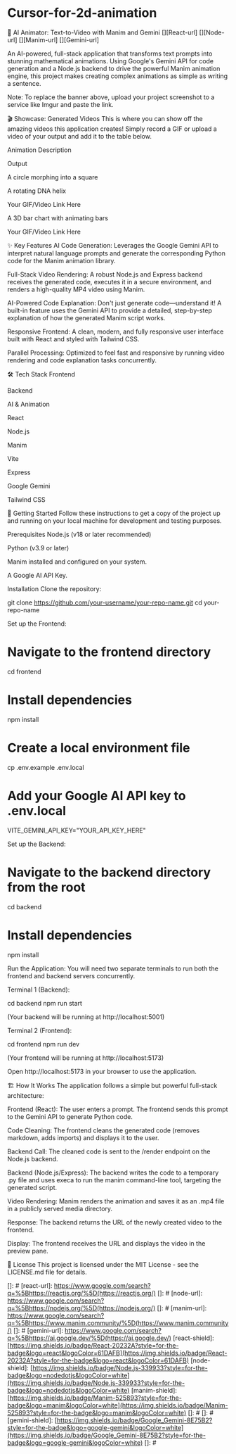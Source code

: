 # Cursor-for-2d-animation
🤖 AI Animator: Text-to-Video with Manim and Gemini
[][React-url]
[][Node-url]
[][Manim-url]
[][Gemini-url]

An AI-powered, full-stack application that transforms text prompts into stunning mathematical animations. Using Google's Gemini API for code generation and a Node.js backend to drive the powerful Manim animation engine, this project makes creating complex animations as simple as writing a sentence.

Note: To replace the banner above, upload your project screenshot to a service like Imgur and paste the link.

🎬 Showcase: Generated Videos
This is where you can show off the amazing videos this application creates! Simply record a GIF or upload a video of your output and add it to the table below.

Animation Description

Output

A circle morphing into a square



A rotating DNA helix

Your GIF/Video Link Here

A 3D bar chart with animating bars

Your GIF/Video Link Here

✨ Key Features
AI Code Generation: Leverages the Google Gemini API to interpret natural language prompts and generate the corresponding Python code for the Manim animation library.

Full-Stack Video Rendering: A robust Node.js and Express backend receives the generated code, executes it in a secure environment, and renders a high-quality MP4 video using Manim.

AI-Powered Code Explanation: Don't just generate code—understand it! A built-in feature uses the Gemini API to provide a detailed, step-by-step explanation of how the generated Manim script works.

Responsive Frontend: A clean, modern, and fully responsive user interface built with React and styled with Tailwind CSS.

Parallel Processing: Optimized to feel fast and responsive by running video rendering and code explanation tasks concurrently.

🛠️ Tech Stack
Frontend

Backend

AI & Animation

React

Node.js

Manim

Vite

Express

Google Gemini

Tailwind CSS





🚀 Getting Started
Follow these instructions to get a copy of the project up and running on your local machine for development and testing purposes.

Prerequisites
Node.js (v18 or later recommended)

Python (v3.9 or later)

Manim installed and configured on your system.

A Google AI API Key.

Installation
Clone the repository:

git clone https://github.com/your-username/your-repo-name.git
cd your-repo-name

Set up the Frontend:

# Navigate to the frontend directory
cd frontend

# Install dependencies
npm install

# Create a local environment file
cp .env.example .env.local

# Add your Google AI API key to .env.local
VITE_GEMINI_API_KEY="YOUR_API_KEY_HERE"

Set up the Backend:

# Navigate to the backend directory from the root
cd backend

# Install dependencies
npm install

Run the Application:
You will need two separate terminals to run both the frontend and backend servers concurrently.

Terminal 1 (Backend):

cd backend
npm run start

(Your backend will be running at http://localhost:5001)

Terminal 2 (Frontend):

cd frontend
npm run dev

(Your frontend will be running at http://localhost:5173)

Open http://localhost:5173 in your browser to use the application.

🏗️ How It Works
The application follows a simple but powerful full-stack architecture:

Frontend (React): The user enters a prompt. The frontend sends this prompt to the Gemini API to generate Python code.

Code Cleaning: The frontend cleans the generated code (removes markdown, adds imports) and displays it to the user.

Backend Call: The cleaned code is sent to the /render endpoint on the Node.js backend.

Backend (Node.js/Express): The backend writes the code to a temporary .py file and uses execa to run the manim command-line tool, targeting the generated script.

Video Rendering: Manim renders the animation and saves it as an .mp4 file in a publicly served media directory.

Response: The backend returns the URL of the newly created video to the frontend.

Display: The frontend receives the URL and displays the video in the preview pane.

📄 License
This project is licensed under the MIT License - see the LICENSE.md file for details.

[]: #
[react-url]: https://www.google.com/search?q=%5Bhttps://reactjs.org/%5D(https://reactjs.org/)
[]: #
[node-url]: https://www.google.com/search?q=%5Bhttps://nodejs.org/%5D(https://nodejs.org/)
[]: #
[manim-url]: https://www.google.com/search?q=%5Bhttps://www.manim.community/%5D(https://www.manim.community/)
[]: #
[gemini-url]: https://www.google.com/search?q=%5Bhttps://ai.google.dev/%5D(https://ai.google.dev/)
[react-shield]: [https://img.shields.io/badge/React-20232A?style=for-the-badge&logo=react&logoColor=61DAFB](https://img.shields.io/badge/React-20232A?style=for-the-badge&logo=react&logoColor=61DAFB)
[node-shield]: [https://img.shields.io/badge/Node.js-339933?style=for-the-badge&logo=nodedotjs&logoColor=white](https://img.shields.io/badge/Node.js-339933?style=for-the-badge&logo=nodedotjs&logoColor=white)
[manim-shield]: [https://img.shields.io/badge/Manim-525893?style=for-the-badge&logo=manim&logoColor=white](https://img.shields.io/badge/Manim-525893?style=for-the-badge&logo=manim&logoColor=white)
[]: #
[]: #
[gemini-shield]: [https://img.shields.io/badge/Google_Gemini-8E75B2?style=for-the-badge&logo=google-gemini&logoColor=white](https://img.shields.io/badge/Google_Gemini-8E75B2?style=for-the-badge&logo=google-gemini&logoColor=white)
[]: #
